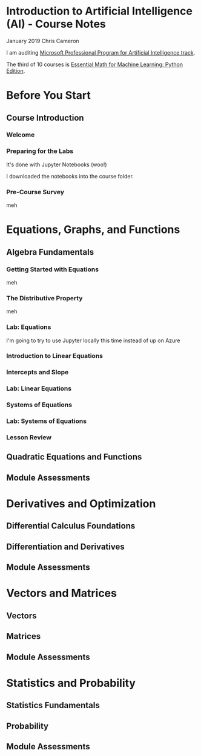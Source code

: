 Introduction to Artificial Intelligence (AI) - Course Notes
============
January 2019
Chris Cameron

I am auditing [Microsoft Professional Program for Artificial Intelligence track](https://academy.microsoft.com/en-us/tracks/artificial-intelligence/).

The third of 10 courses is [Essential Math for Machine Learning: Python Edition](https://courses.edx.org/courses/course-v1:Microsoft+DAT208x+1T2019/course/).

# Before You Start

## Course Introduction

### Welcome

### Preparing for the Labs

It's done with Jupyter Notebooks (woo!)

I downloaded the notebooks into the course folder.

### Pre-Course Survey

meh

# Equations, Graphs, and Functions

## Algebra Fundamentals

### Getting Started with Equations

meh

### The Distributive Property

meh

### Lab: Equations

I'm going to try to use Jupyter locally this time instead of up on Azure

### Introduction to Linear Equations

### Intercepts and Slope

### Lab: Linear Equations

### Systems of Equations

### Lab: Systems of Equations

### Lesson Review

## Quadratic Equations and Functions

## Module Assessments

# Derivatives and Optimization

## Differential Calculus Foundations

## Differentiation and Derivatives

## Module Assessments

# Vectors and Matrices

## Vectors

## Matrices

## Module Assessments

# Statistics and Probability

## Statistics Fundamentals

## Probability

## Module Assessments
